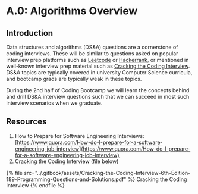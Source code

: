 # A.0: Algorithms Overview

## Introduction

Data structures and algorithms (DS\&A) questions are a cornerstone of coding interviews. These will be similar to questions asked on popular interview prep platforms such as [Leetcode](https://leetcode.com) or [Hackerrank](https://www.hackerrank.com), or mentioned in well-known interview prep material such as [Cracking the Coding Interview](https://www.crackingthecodinginterview.com). DS\&A topics are typically covered in university Computer Science curricula, and bootcamp grads are typically weak in these topics.

During the 2nd half of Coding Bootcamp we will learn the concepts behind and drill DS\&A interview questions such that we can succeed in most such interview scenarios when we graduate.

## Resources

1. How to Prepare for Software Engineering Interviews: [https://www.quora.com/How-do-I-prepare-for-a-software-engineering-job-interview](https://www.quora.com/How-do-I-prepare-for-a-software-engineering-job-interview)
2. Cracking the Coding Interview (file below)

{% file src="../.gitbook/assets/Cracking-the-Coding-Interview-6th-Edition-189-Programming-Questions-and-Solutions.pdf" %}
Cracking the Coding Interview
{% endfile %}
